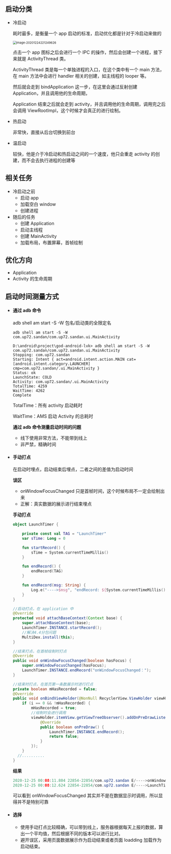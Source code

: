 ## 启动分类

- 冷启动

  耗时最多，是衡量一个 app 启动的标准，启动优化都是针对于冷启动来做的

  <img src="https://gitee.com/lvknaginist/pic-go-picure-bed/raw/master/images/20201224221249.png" alt="image-20201224221249626" style="zoom: 67%;" />

  点击一个 app 图标之后会进行一个 IPC 的操作，然后会创建一个进程，接下来就是 ActivityThread 类。

  ActivityThread 类是每一个单独进程的入口，在这个类中有一个 main 方法，在 main 方法中会进行 handler 相关的创建，如主线程的 looper 等。

  然后就会走到 bindApplication 这一步，在这里会通过反射创建 Application，并且调用他的生命周期，

  Application 结束之后就会走到 activity，并且调用他的生命周期，调用完之后会调用 ViewRootImpl，这个时候才会真正的进行绘制。

- 热启动

  非常快，直接从后台切换到前台

- 温启动

  较快，他是介于冷启动和热启动之间的一个速度，他只会重走 activity 的创建，而不会去执行进程的创建等

## 相关任务

- 冷启动之前
  - 启动 app
  - 加载空白 window
  - 创建进程
- 随后的任务
  - 创建 Application
  - 启动主线程
  - 创建 MainActivity
  - 加载布局，布置屏幕，首帧绘制

## 优化方向

- Application 
- Activity 的生命周期

## 启动时间测量方式

- #### 通过 adb 命令

  adb shell am start -S -W 包名/启动类的全限定名

  ```
  adb shell am start -S -W com.up72.sandan/com.up72.sandan.ui.MainActivity
  ```

  ```
  D:\android\project\god-android-lvk> adb shell am start -S -W com.up72.sandan/com.up72.sandan.ui.MainActivity
  Stopping: com.up72.sandan
  Starting: Intent { act=android.intent.action.MAIN cat=[android.intent.category.LAUNCHER] cmp=com.up72.sandan/.ui.MainActivity }
  Status: ok
  LaunchState: COLD
  Activity: com.up72.sandan/.ui.MainActivity
  TotalTime: 4259
  WaitTime: 4262
  Complete
  ```

  TotalTime：所有 activity 启动耗时

  WaitTime：AMS 启动 Activity 的总耗时

  

  **通过 adb 命令测量启动时间的问题**

  - 线下使用非常方法，不能带到线上
  - 非严禁，精确时间

- #### 手动打点

  在启动时埋点，启动结束后埋点，二者之间的差值为启动时间

  **误区**

  - onWindowFocusChanged 只是首帧时间，这个时候布局不一定会绘制出来
  - 正解：真实数据的展示进行结束埋点

  **手动打点**

  ```kotlin
  object LaunchTimer {
  
      private const val TAG = "LaunchTimer"
      var sTime: Long = 0
  
      fun startRecord() {
          sTime = System.currentTimeMillis()
      }
  
      fun endRecord() {
          endRecord(TAG)
      }
  
      fun endRecord(msg: String) {
          Log.e("---->$msg", "endRecord: ${System.currentTimeMillis() - sTime}")
      }
  }
  ```

  ```java
  //启动打点，在 application 中
  @Override
  protected void attachBaseContext(Context base) {
      super.attachBaseContext(base);
      LaunchTimer.INSTANCE.startRecord();
      //解决4.4分包问题
      MultiDex.install(this);
  }
  ```

  ```java
  //结束打点，在首帧绘制时打点
  @Override
  public void onWindowFocusChanged(boolean hasFocus) {
      super.onWindowFocusChanged(hasFocus);
      LaunchTimer.INSTANCE.endRecord("onWindowFocusChanged：");
  }
  ```

  ```java
  //结束时打点，在首页第一条数展示时进行打点
  private boolean mHasRecorded = false;
  @Override
  public void onBindViewHolder(@NonNull RecyclerView.ViewHolder viewHolder, int i) {
      if (i == 0 && !mHasRecorded) {
          mHasRecorded = true;
          //绘制时会进行调用
          viewHolder.itemView.getViewTreeObserver().addOnPreDrawListener(new ViewTreeObserver.OnPreDrawListener() {
              @Override
              public boolean onPreDraw() {                                				                   viewHolder.itemView.getViewTreeObserver().removeOnPreDrawListener(this);
                  LaunchTimer.INSTANCE.endRecord();
                  return false;
              }
          });
      }
  	//..........    
  }
  ```

  **结果**

  ```java
  2020-12-25 00:08:11.804 22854-22854/com.up72.sandan E/---->onWindowFocusChanged: endRecord: 2594
  2020-12-25 00:08:12.624 22854-22854/com.up72.sandan E/---->LaunchTimer: endRecord: 3414
  ```

  可以看到 onWindowFocusChanged 其实并不是在数据显示时调用，所以显得并不是特别可靠

- #### 选择

  - 使用手动打点比较精确，可以带到线上，服务器根据每天上报的数据，算出一个平均值，然后根据不同的版本可以进行比对。
  - 避开误区，采用页面数据展示作为启动结束或者页面 loadding 加载作为启动结束。

